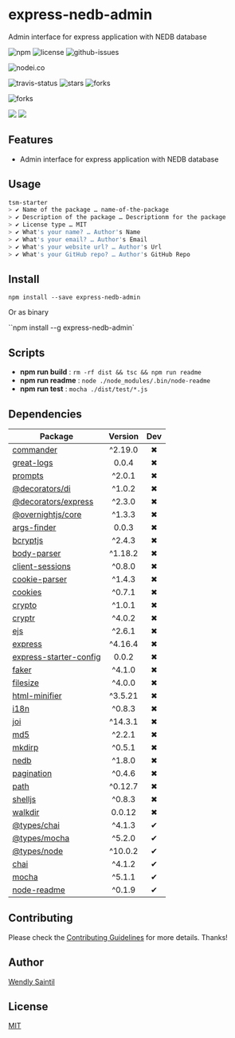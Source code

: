 <!-- prettier-ignore-start -->
# express-nedb-admin

Admin interface for express application with NEDB database

![npm](https://img.shields.io/npm/v/express-nedb-admin.svg) ![license](https://img.shields.io/npm/l/express-nedb-admin.svg) ![github-issues](https://img.shields.io/github/issues/wspecs/express-nedb-admin.svg)

![nodei.co](https://nodei.co/npm/express-nedb-admin.png?downloads=true&downloadRank=true&stars=true)

![travis-status](https://img.shields.io/travis/wspecs/express-nedb-admin.svg)
![stars](https://img.shields.io/github/stars/wspecs/express-nedb-admin.svg)
![forks](https://img.shields.io/github/forks/wspecs/express-nedb-admin.svg)

![forks](https://img.shields.io/github/forks/wspecs/express-nedb-admin.svg)

![](https://david-dm.org/wspecs/express-nedb-admin/status.svg)
![](https://david-dm.org/wspecs/express-nedb-admin/dev-status.svg)

## Features

- Admin interface for express application with NEDB database

## Usage

```bash
tsm-starter
> ✔ Name of the package … name-of-the-package
> ✔ Description of the package … Descriptionm for the package
> ✔ License type … MIT
> ✔ What's your name? … Author's Name
> ✔ What's your email? … Author's Email
> ✔ What's your website url? … Author's Url
> ✔ What's your GitHub repo? … Author's GitHub Repo
```

## Install

`npm install --save express-nedb-admin`

Or as binary

``npm install --g express-nedb-admin`

## Scripts

 - **npm run build** : `rm -rf dist && tsc && npm run readme`
 - **npm run readme** : `node ./node_modules/.bin/node-readme`
 - **npm run test** : `mocha ./dist/test/*.js`

## Dependencies

Package | Version | Dev
--- |:---:|:---:
[commander](https://www.npmjs.com/package/commander) | ^2.19.0 | ✖
[great-logs](https://www.npmjs.com/package/great-logs) | 0.0.4 | ✖
[prompts](https://www.npmjs.com/package/prompts) | ^2.0.1 | ✖
[@decorators/di](https://www.npmjs.com/package/@decorators/di) | ^1.0.2 | ✖
[@decorators/express](https://www.npmjs.com/package/@decorators/express) | ^2.3.0 | ✖
[@overnightjs/core](https://www.npmjs.com/package/@overnightjs/core) | ^1.3.3 | ✖
[args-finder](https://www.npmjs.com/package/args-finder) | 0.0.3 | ✖
[bcryptjs](https://www.npmjs.com/package/bcryptjs) | ^2.4.3 | ✖
[body-parser](https://www.npmjs.com/package/body-parser) | ^1.18.2 | ✖
[client-sessions](https://www.npmjs.com/package/client-sessions) | ^0.8.0 | ✖
[cookie-parser](https://www.npmjs.com/package/cookie-parser) | ^1.4.3 | ✖
[cookies](https://www.npmjs.com/package/cookies) | ^0.7.1 | ✖
[crypto](https://www.npmjs.com/package/crypto) | ^1.0.1 | ✖
[cryptr](https://www.npmjs.com/package/cryptr) | ^4.0.2 | ✖
[ejs](https://www.npmjs.com/package/ejs) | ^2.6.1 | ✖
[express](https://www.npmjs.com/package/express) | ^4.16.4 | ✖
[express-starter-config](https://www.npmjs.com/package/express-starter-config) | 0.0.2 | ✖
[faker](https://www.npmjs.com/package/faker) | ^4.1.0 | ✖
[filesize](https://www.npmjs.com/package/filesize) | ^4.0.0 | ✖
[html-minifier](https://www.npmjs.com/package/html-minifier) | ^3.5.21 | ✖
[i18n](https://www.npmjs.com/package/i18n) | ^0.8.3 | ✖
[joi](https://www.npmjs.com/package/joi) | ^14.3.1 | ✖
[md5](https://www.npmjs.com/package/md5) | ^2.2.1 | ✖
[mkdirp](https://www.npmjs.com/package/mkdirp) | ^0.5.1 | ✖
[nedb](https://www.npmjs.com/package/nedb) | ^1.8.0 | ✖
[pagination](https://www.npmjs.com/package/pagination) | ^0.4.6 | ✖
[path](https://www.npmjs.com/package/path) | ^0.12.7 | ✖
[shelljs](https://www.npmjs.com/package/shelljs) | ^0.8.3 | ✖
[walkdir](https://www.npmjs.com/package/walkdir) | 0.0.12 | ✖
[@types/chai](https://www.npmjs.com/package/@types/chai) | ^4.1.3 | ✔
[@types/mocha](https://www.npmjs.com/package/@types/mocha) | ^5.2.0 | ✔
[@types/node](https://www.npmjs.com/package/@types/node) | ^10.0.2 | ✔
[chai](https://www.npmjs.com/package/chai) | ^4.1.2 | ✔
[mocha](https://www.npmjs.com/package/mocha) | ^5.1.1 | ✔
[node-readme](https://www.npmjs.com/package/node-readme) | ^0.1.9 | ✔


## Contributing

Please check the [Contributing Guidelines](contributing.md) for more details. Thanks!

## Author

[Wendly Saintil](https://twitter.com/wendlysaintil)

## License

[MIT](LICENSE)
<!-- prettier-ignore-end -->
